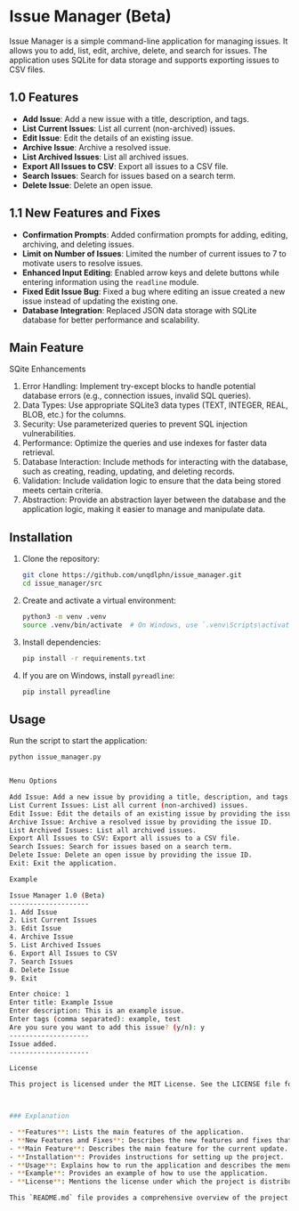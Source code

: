 # Issue Manager (Beta)

Issue Manager is a simple command-line application for managing issues. It allows you to add, list, edit, archive, delete, and search for issues. The application uses SQLite for data storage and supports exporting issues to CSV files.

## 1.0 Features

- **Add Issue**: Add a new issue with a title, description, and tags.
- **List Current Issues**: List all current (non-archived) issues.
- **Edit Issue**: Edit the details of an existing issue.
- **Archive Issue**: Archive a resolved issue.
- **List Archived Issues**: List all archived issues.
- **Export All Issues to CSV**: Export all issues to a CSV file.
- **Search Issues**: Search for issues based on a search term.
- **Delete Issue**: Delete an open issue.

## 1.1 New Features and Fixes

- **Confirmation Prompts**: Added confirmation prompts for adding, editing, archiving, and deleting issues.
- **Limit on Number of Issues**: Limited the number of current issues to 7 to motivate users to resolve issues.
- **Enhanced Input Editing**: Enabled arrow keys and delete buttons while entering information using the `readline` module.
- **Fixed Edit Issue Bug**: Fixed a bug where editing an issue created a new issue instead of updating the existing one.
- **Database Integration**: Replaced JSON data storage with SQLite database for better performance and scalability.

## Main Feature

SQite Enhancements

1. Error Handling: Implement try-except blocks to handle potential database errors (e.g., connection issues, invalid SQL queries).
2. Data Types: Use appropriate SQLite3 data types (TEXT, INTEGER, REAL, BLOB, etc.) for the columns.
3. Security: Use parameterized queries to prevent SQL injection vulnerabilities.
4. Performance: Optimize the queries and use indexes for faster data retrieval.
6. Database Interaction: Include methods for interacting with the database, such as creating, reading, updating, and deleting records.
7. Validation: Include validation logic to ensure that the data being stored meets certain criteria.
8. Abstraction: Provide an abstraction layer between the database and the application logic, making it easier to manage and manipulate data.

## Installation

1. Clone the repository:
    ```sh
    git clone https://github.com/unqdlphn/issue_manager.git
    cd issue_manager/src
    ```

2. Create and activate a virtual environment:
    ```sh
    python3 -m venv .venv
    source .venv/bin/activate  # On Windows, use `.venv\Scripts\activate`
    ```

3. Install dependencies:
    ```sh
    pip install -r requirements.txt
    ```

4. If you are on Windows, install `pyreadline`:
    ```sh
    pip install pyreadline
    ```

## Usage

Run the script to start the application:
```sh
python issue_manager.py


Menu Options

Add Issue: Add a new issue by providing a title, description, and tags.
List Current Issues: List all current (non-archived) issues.
Edit Issue: Edit the details of an existing issue by providing the issue ID.
Archive Issue: Archive a resolved issue by providing the issue ID.
List Archived Issues: List all archived issues.
Export All Issues to CSV: Export all issues to a CSV file.
Search Issues: Search for issues based on a search term.
Delete Issue: Delete an open issue by providing the issue ID.
Exit: Exit the application.

Example

Issue Manager 1.0 (Beta)
--------------------
1. Add Issue
2. List Current Issues
3. Edit Issue
4. Archive Issue
5. List Archived Issues
6. Export All Issues to CSV
7. Search Issues
8. Delete Issue
9. Exit

Enter choice: 1
Enter title: Example Issue
Enter description: This is an example issue.
Enter tags (comma separated): example, test
Are you sure you want to add this issue? (y/n): y
--------------------
Issue added.
--------------------

License

This project is licensed under the MIT License. See the LICENSE file for details.



### Explanation

- **Features**: Lists the main features of the application.
- **New Features and Fixes**: Describes the new features and fixes that have been added, including the switch from JSON to SQLite for data storage.
- **Main Feature**: Describes the main feature for the current update.
- **Installation**: Provides instructions for setting up the project.
- **Usage**: Explains how to run the application and describes the menu options.
- **Example**: Provides an example of how to use the application.
- **License**: Mentions the license under which the project is distributed.

This `README.md` file provides a comprehensive overview of the project, including its features, installation instructions, usage, and new features and fixes.